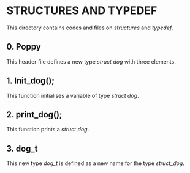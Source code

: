 # STRUCTURES AND TYPEDEF
This directory contains codes and files on *structures* and *typedef*.

## 0. Poppy
This header file defines a new type *struct dog* with three elements.

## 1. Init_dog();
This function initialises a variable of type *struct dog*.

## 2. print_dog();
This function prints a *struct dog*.

## 3. dog_t
This new type *dog_t* is defined as a new name for the type *struct_dog*.
